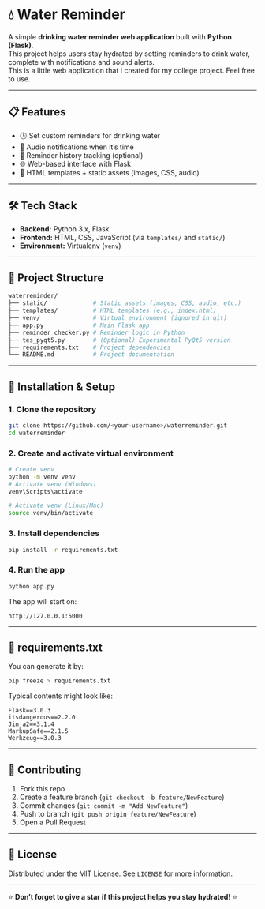 
# 💧 Water Reminder

A simple **drinking water reminder web application** built with **Python (Flask)**.  
This project helps users stay hydrated by setting reminders to drink water, complete with notifications and sound alerts.  
This is a little web application that I created for my college project. Feel free to use.  

---

## 📋 Features

- 🕒 Set custom reminders for drinking water  
- 🔔 Audio notifications when it’s time  
- 📜 Reminder history tracking (optional)  
- 🌐 Web-based interface with Flask  
- 🎨 HTML templates + static assets (images, CSS, audio)  

---

## 🛠️ Tech Stack

- **Backend:** Python 3.x, Flask  
- **Frontend:** HTML, CSS, JavaScript (via `templates/` and `static/`)  
- **Environment:** Virtualenv (`venv`)  

---

## 📂 Project Structure

```bash
waterreminder/
├── static/             # Static assets (images, CSS, audio, etc.)
├── templates/          # HTML templates (e.g., index.html)
├── venv/               # Virtual environment (ignored in git)
├── app.py              # Main Flask app
├── reminder_checker.py # Reminder logic in Python
├── tes_pyqt5.py        # (Optional) Experimental PyQt5 version
├── requirements.txt    # Project dependencies
└── README.md           # Project documentation
````
---

## 🚀 Installation & Setup

### 1. Clone the repository
```bash
git clone https://github.com/<your-username>/waterreminder.git
cd waterreminder
````

### 2. Create and activate virtual environment

```bash
# Create venv
python -m venv venv
# Activate venv (Windows)
venv\Scripts\activate

# Activate venv (Linux/Mac)
source venv/bin/activate
```

### 3. Install dependencies

```bash
pip install -r requirements.txt
```

### 4. Run the app

```bash
python app.py
```

The app will start on:

```
http://127.0.0.1:5000
```

---

## 📜 requirements.txt

You can generate it by:

```bash
pip freeze > requirements.txt
```

Typical contents might look like:

```
Flask==3.0.3
itsdangerous==2.2.0
Jinja2==3.1.4
MarkupSafe==2.1.5
Werkzeug==3.0.3
```

---

## 🤝 Contributing

1. Fork this repo
2. Create a feature branch (`git checkout -b feature/NewFeature`)
3. Commit changes (`git commit -m "Add NewFeature"`)
4. Push to branch (`git push origin feature/NewFeature`)
5. Open a Pull Request

---

## 📝 License

Distributed under the MIT License.
See `LICENSE` for more information.

---

⭐ **Don’t forget to give a star if this project helps you stay hydrated!** ⭐
